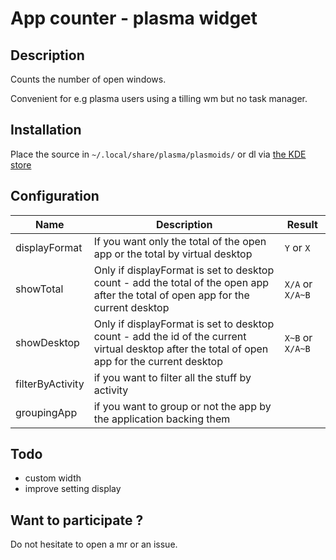 # App counter - plasma widget

## Description

Counts the number of open windows.

Convenient for e.g plasma users using a tilling wm but no task manager.

## Installation

Place the source in `~/.local/share/plasma/plasmoids/` or dl via [the KDE store](https://store.kde.org/browse?cat=418&ord=latest)

## Configuration

| Name | Description | Result |
|--|--|--|
| displayFormat | If you want only the total of the open app or the total by virtual desktop | `Y` or `X` |
| showTotal | Only if displayFormat is set to desktop count - add the total of the open app after the total of open app for the current desktop | `X/A` or `X/A~B` |
| showDesktop | Only if displayFormat is set to desktop count - add the id of the current virtual desktop after the total of open app for the current desktop | `X~B` or `X/A~B` |
| filterByActivity | if you want to filter all the stuff by activity | |
| groupingApp | if you want to group or not the app by the application backing them | |

## Todo
 - custom width
 - improve setting display

## Want to participate ?

Do not hesitate to open a mr or an issue.
